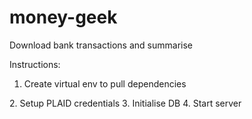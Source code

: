 # money-geek
Download bank transactions and summarise

Instructions:
1. Create virtual env to pull dependencies
<TBA>
2. Setup PLAID credentials
<TBA>
3. Initialise DB
<TBA>
4. Start server
<TBA>
